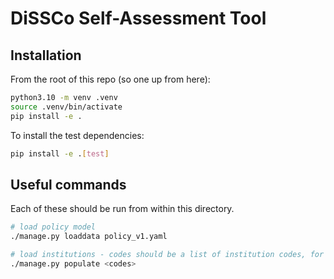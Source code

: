 # DiSSCo Self-Assessment Tool

## Installation
From the root of this repo (so one up from here):

```bash
python3.10 -m venv .venv
source .venv/bin/activate
pip install -e .
```

To install the test dependencies:

```bash
pip install -e .[test]
```

## Useful commands
Each of these should be run from within this directory. 

```bash
# load policy model
./manage.py loaddata policy_v1.yaml

# load institutions - codes should be a list of institution codes, for example NHMUK WAG MfN
./manage.py populate <codes>
```
